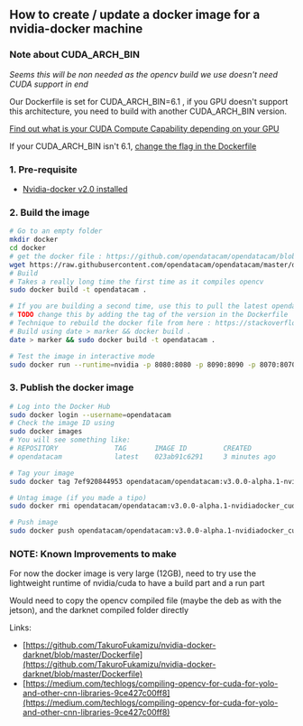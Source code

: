 ## How to create / update a docker image for a nvidia-docker machine

### Note about CUDA_ARCH_BIN

_Seems this will be non needed as the opencv build we use doesn't need CUDA support in end_

Our Dockerfile is set for CUDA_ARCH_BIN=6.1 , if you GPU doesn't support this architecture, you need to build with another CUDA_ARCH_BIN version.

[Find out what is your CUDA Compute Capability depending on your GPU](https://developer.nvidia.com/cuda-gpus)

If your CUDA_ARCH_BIN isn't 6.1, [change the flag in the Dockerfile](https://github.com/opendatacam/opendatacam/blob/master/docker/run-nvidia-docker/Dockerfile#L43)

### 1. Pre-requisite 

- [Nvidia-docker v2.0 installed](INSTALL_NVIDIADOCKER.md)

### 2. Build the image

```bash
# Go to an empty folder
mkdir docker
cd docker
# get the docker file : https://github.com/opendatacam/opendatacam/blob/master/docker/run-cloud/Dockerfile
wget https://raw.githubusercontent.com/opendatacam/opendatacam/master/docker/run-nvidia-docker/Dockerfile
# Build
# Takes a really long time the first time as it compiles opencv
sudo docker build -t opendatacam .

# If you are building a second time, use this to pull the latest opendatacam code
# TODO change this by adding the tag of the version in the Dockerfile
# Technique to rebuild the docker file from here : https://stackoverflow.com/a/49831094/1228937
# Build using date > marker && docker build .
date > marker && sudo docker build -t opendatacam .

# Test the image in interactive mode
sudo docker run --runtime=nvidia -p 8080:8080 -p 8090:8090 -p 8070:8070 -v /data/db:/data/db --rm -it opendatacam
```

### 3. Publish the docker image

```bash
# Log into the Docker Hub
sudo docker login --username=opendatacam
# Check the image ID using
sudo docker images
# You will see something like:
# REPOSITORY              TAG       IMAGE ID         CREATED           SIZE
# opendatacam             latest    023ab91c6291     3 minutes ago     1.975 GB

# Tag your image
sudo docker tag 7ef920844953 opendatacam/opendatacam:v3.0.0-alpha.1-nvidiadocker_cuda_archbin_6_1

# Untag image (if you made a tipo)
sudo docker rmi opendatacam/opendatacam:v3.0.0-alpha.1-nvidiadocker_cuda_archbin_6_1

# Push image
sudo docker push opendatacam/opendatacam:v3.0.0-alpha.1-nvidiadocker_cuda_archbin_6_1
```


### NOTE: Known Improvements to make

For now the docker image is very large (12GB), need to try use the lightweight runtime of nvidia/cuda to have a build part and a run part

Would need to copy the opencv compiled file (maybe the deb as with the jetson), and the darknet compiled folder directly

Links:

- [https://github.com/TakuroFukamizu/nvidia-docker-darknet/blob/master/Dockerfile](https://github.com/TakuroFukamizu/nvidia-docker-darknet/blob/master/Dockerfile)
- [https://medium.com/techlogs/compiling-opencv-for-cuda-for-yolo-and-other-cnn-libraries-9ce427c00ff8](https://medium.com/techlogs/compiling-opencv-for-cuda-for-yolo-and-other-cnn-libraries-9ce427c00ff8)